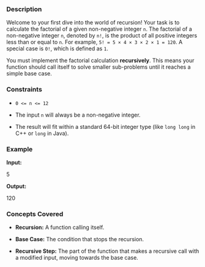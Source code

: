 ### Description

Welcome to your first dive into the world of recursion! Your task is to calculate the factorial of a given non-negative integer `n`. The factorial of a non-negative integer `n`, denoted by `n!`, is the product of all positive integers less than or equal to `n`. For example, `5! = 5 × 4 × 3 × 2 × 1 = 120`. A special case is `0!`, which is defined as `1`.

You must implement the factorial calculation **recursively**. This means your function should call itself to solve smaller sub-problems until it reaches a simple base case.

### Constraints

*   `0 <= n <= 12`
*   The input `n` will always be a non-negative integer.
*   The result will fit within a standard 64-bit integer type (like `long long` in C++ or `long` in Java).

### Example

**Input:**

5


**Output:**

120


### Concepts Covered

*   **Recursion:** A function calling itself.
*   **Base Case:** The condition that stops the recursion.
*   **Recursive Step:** The part of the function that makes a recursive call with a modified input, moving towards the base case.